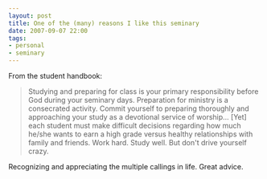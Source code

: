 ```yaml
---
layout: post
title: One of the (many) reasons I like this seminary
date: 2007-09-07 22:00
tags:
- personal
- seminary
---
```

From the student handbook:

<blockquote>
Studying and preparing for class is your primary responsibility before God during your seminary days. Preparation for ministry is a consecrated activity. Commit yourself to preparing thoroughly and approaching your study as a devotional service of worship... [Yet] each student must make difficult decisions regarding how much he/she wants to earn a high grade versus healthy relationships with family and friends. Work hard. Study well. But don't drive yourself crazy.
</blockquote>

Recognizing and appreciating the multiple callings in life. Great advice.
